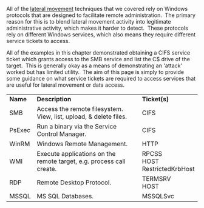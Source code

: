 
All of the [lateral movement](https://www.zeropointsecurity.co.uk/path-player?courseid=red-team-ops&unit=674b793699b3a08430017d88) techniques that we covered rely on Windows protocols that are designed to facilitate remote administration.  The primary reason for this is to blend lateral movement activity into legitimate administrative activity, which makes it harder to detect.  These protocols rely on different Windows services, which also means they require different service tickets to access.

All of the examples in this chapter demonstrated obtaining a CIFS service ticket which grants access to the SMB service and list the C$ drive of the target.  This is generally okay as a means of demonstrating an 'attack' worked but has limited utility.  The aim of this page is simply to provide some guidance on what service tickets are required to access services that are useful for lateral movement or data access.

|   |   |   |
|---|---|---|
|**Name**|**Description**|**Ticket(s)**|
|SMB|Access the remote filesystem.  View, list, upload, & delete files.|CIFS|
|PsExec|Run a binary via the Service Control Manager.|CIFS|
|WinRM|Windows Remote Management.|HTTP|
|WMI|Execute applications on the remote target, e.g. process call create.|RPCSS  <br>HOST  <br>RestrictedKrbHost|
|RDP|Remote Desktop Protocol.|TERMSRV  <br>HOST|
|MSSQL|MS SQL Databases.|MSSQLSvc|
